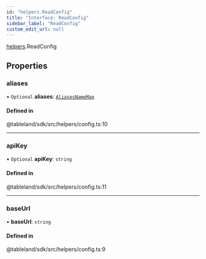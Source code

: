 ```yaml
---
id: "helpers.ReadConfig"
title: "Interface: ReadConfig"
sidebar_label: "ReadConfig"
custom_edit_url: null
---
```


[helpers](../namespaces/helpers.md).ReadConfig

## Properties

### aliases

• `Optional` **aliases**: [`AliasesNameMap`](helpers.AliasesNameMap.md)

#### Defined in

@tableland/sdk/src/helpers/config.ts:10

___

### apiKey

• `Optional` **apiKey**: `string`

#### Defined in

@tableland/sdk/src/helpers/config.ts:11

___

### baseUrl

• **baseUrl**: `string`

#### Defined in

@tableland/sdk/src/helpers/config.ts:9
